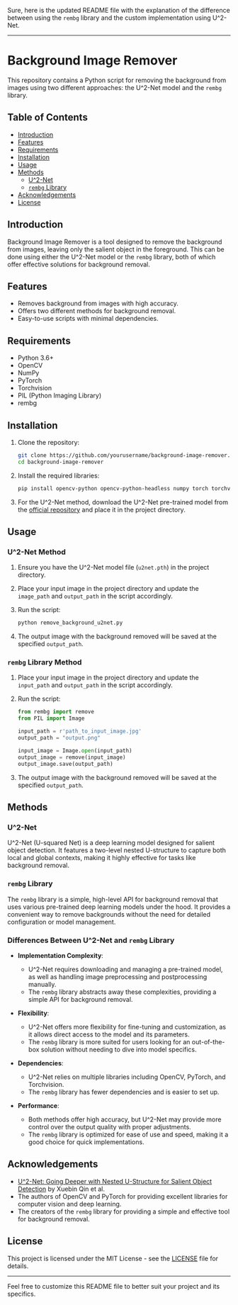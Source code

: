 Sure, here is the updated README file with the explanation of the difference between using the `rembg` library and the custom implementation using U^2-Net.

---

# Background Image Remover

This repository contains a Python script for removing the background from images using two different approaches: the U^2-Net model and the `rembg` library.

## Table of Contents

- [Introduction](#introduction)
- [Features](#features)
- [Requirements](#requirements)
- [Installation](#installation)
- [Usage](#usage)
- [Methods](#methods)
  - [U^2-Net](#u2-net)
  - [`rembg` Library](#rembg-library)
- [Acknowledgements](#acknowledgements)
- [License](#license)

## Introduction

Background Image Remover is a tool designed to remove the background from images, leaving only the salient object in the foreground. This can be done using either the U^2-Net model or the `rembg` library, both of which offer effective solutions for background removal.

## Features

- Removes background from images with high accuracy.
- Offers two different methods for background removal.
- Easy-to-use scripts with minimal dependencies.

## Requirements

- Python 3.6+
- OpenCV
- NumPy
- PyTorch
- Torchvision
- PIL (Python Imaging Library)
- rembg

## Installation

1. Clone the repository:

    ```sh
    git clone https://github.com/yourusername/background-image-remover.git
    cd background-image-remover
    ```

2. Install the required libraries:

    ```sh
    pip install opencv-python opencv-python-headless numpy torch torchvision rembg
    ```

3. For the U^2-Net method, download the U^2-Net pre-trained model from the [official repository](https://github.com/xuebinqin/U-2-Net) and place it in the project directory.

## Usage

### U^2-Net Method

1. Ensure you have the U^2-Net model file (`u2net.pth`) in the project directory.

2. Place your input image in the project directory and update the `image_path` and `output_path` in the script accordingly.

3. Run the script:

    ```sh
    python remove_background_u2net.py
    ```

4. The output image with the background removed will be saved at the specified `output_path`.

### `rembg` Library Method

1. Place your input image in the project directory and update the `input_path` and `output_path` in the script accordingly.

2. Run the script:

    ```python
    from rembg import remove
    from PIL import Image
    
    input_path = r'path_to_input_image.jpg'
    output_path = "output.png"
    
    input_image = Image.open(input_path)
    output_image = remove(input_image)
    output_image.save(output_path)
    ```

3. The output image with the background removed will be saved at the specified `output_path`.

## Methods

### U^2-Net

U^2-Net (U-squared Net) is a deep learning model designed for salient object detection. It features a two-level nested U-structure to capture both local and global contexts, making it highly effective for tasks like background removal.

### `rembg` Library

The `rembg` library is a simple, high-level API for background removal that uses various pre-trained deep learning models under the hood. It provides a convenient way to remove backgrounds without the need for detailed configuration or model management.

### Differences Between U^2-Net and `rembg` Library

- **Implementation Complexity**: 
  - U^2-Net requires downloading and managing a pre-trained model, as well as handling image preprocessing and postprocessing manually.
  - The `rembg` library abstracts away these complexities, providing a simple API for background removal.
  
- **Flexibility**:
  - U^2-Net offers more flexibility for fine-tuning and customization, as it allows direct access to the model and its parameters.
  - The `rembg` library is more suited for users looking for an out-of-the-box solution without needing to dive into model specifics.

- **Dependencies**:
  - U^2-Net relies on multiple libraries including OpenCV, PyTorch, and Torchvision.
  - The `rembg` library has fewer dependencies and is easier to set up.

- **Performance**:
  - Both methods offer high accuracy, but U^2-Net may provide more control over the output quality with proper adjustments.
  - The `rembg` library is optimized for ease of use and speed, making it a good choice for quick implementations.

## Acknowledgements

- [U^2-Net: Going Deeper with Nested U-Structure for Salient Object Detection](https://github.com/xuebinqin/U-2-Net) by Xuebin Qin et al.
- The authors of OpenCV and PyTorch for providing excellent libraries for computer vision and deep learning.
- The creators of the `rembg` library for providing a simple and effective tool for background removal.

## License

This project is licensed under the MIT License - see the [LICENSE](LICENSE) file for details.

---

Feel free to customize this README file to better suit your project and its specifics.
